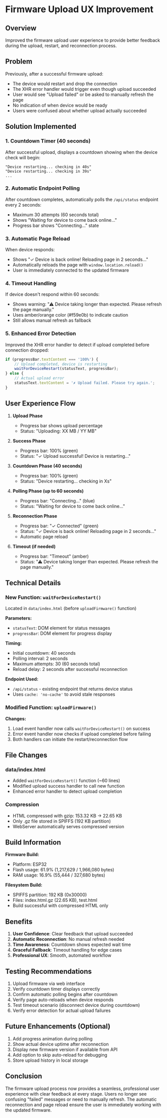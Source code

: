# Firmware Upload UX Improvement

## Overview
Improved the firmware upload user experience to provide better feedback during the upload, restart, and reconnection process.

## Problem
Previously, after a successful firmware upload:
- The device would restart and drop the connection
- The XHR error handler would trigger even though upload succeeded
- User would see "Upload failed" or be asked to manually refresh the page
- No indication of when device would be ready
- Users were confused about whether upload actually succeeded

## Solution Implemented

### 1. Countdown Timer (40 seconds)
After successful upload, displays a countdown showing when the device check will begin:
```
"Device restarting... checking in 40s"
"Device restarting... checking in 39s"
...
```

### 2. Automatic Endpoint Polling
After countdown completes, automatically polls the `/api/status` endpoint every 2 seconds:
- Maximum 30 attempts (60 seconds total)
- Shows "Waiting for device to come back online..."
- Progress bar shows "Connecting..." state

### 3. Automatic Page Reload
When device responds:
- Shows "✓ Device is back online! Reloading page in 2 seconds..."
- Automatically reloads the page with `window.location.reload()`
- User is immediately connected to the updated firmware

### 4. Timeout Handling
If device doesn't respond within 60 seconds:
- Shows warning: "⚠ Device taking longer than expected. Please refresh the page manually."
- Uses amber/orange color (#f59e0b) to indicate caution
- Still allows manual refresh as fallback

### 5. Enhanced Error Detection
Improved the XHR error handler to detect if upload completed before connection dropped:
```javascript
if (progressBar.textContent === '100%') {
    // Upload completed, device is restarting
    waitForDeviceRestart(statusText, progressBar);
} else {
    // Actual upload error
    statusText.textContent = '✗ Upload failed. Please try again.';
}
```

## User Experience Flow

1. **Upload Phase**
   - Progress bar shows upload percentage
   - Status: "Uploading: XX MB / YY MB"

2. **Success Phase**
   - Progress bar: 100% (green)
   - Status: "✓ Upload successful! Device is restarting..."

3. **Countdown Phase (40 seconds)**
   - Progress bar: 100% (green)
   - Status: "Device restarting... checking in Xs"

4. **Polling Phase (up to 60 seconds)**
   - Progress bar: "Connecting..." (blue)
   - Status: "Waiting for device to come back online..."

5. **Reconnection Phase**
   - Progress bar: "✓ Connected" (green)
   - Status: "✓ Device is back online! Reloading page in 2 seconds..."
   - Automatic page reload

6. **Timeout (if needed)**
   - Progress bar: "Timeout" (amber)
   - Status: "⚠ Device taking longer than expected. Please refresh the page manually."

## Technical Details

### New Function: `waitForDeviceRestart()`
Located in `data/index.html` (before `uploadFirmware()` function)

**Parameters:**
- `statusText`: DOM element for status messages
- `progressBar`: DOM element for progress display

**Timing:**
- Initial countdown: 40 seconds
- Polling interval: 2 seconds
- Maximum attempts: 30 (60 seconds total)
- Reload delay: 2 seconds after successful reconnection

**Endpoint Used:**
- `/api/status` - existing endpoint that returns device status
- Uses `cache: 'no-cache'` to avoid stale responses

### Modified Function: `uploadFirmware()`
**Changes:**
1. Load event handler now calls `waitForDeviceRestart()` on success
2. Error event handler now checks if upload completed before failing
3. Both handlers can initiate the restart/reconnection flow

## File Changes

### data/index.html
- Added `waitForDeviceRestart()` function (~60 lines)
- Modified upload success handler to call new function
- Enhanced error handler to detect upload completion

### Compression
- HTML compressed with gzip: 153.32 KB → 22.65 KB
- Only .gz file stored in SPIFFS (192 KB partition)
- WebServer automatically serves compressed version

## Build Information

**Firmware Build:**
- Platform: ESP32
- Flash usage: 61.9% (1,217,629 / 1,966,080 bytes)
- RAM usage: 16.9% (55,444 / 327,680 bytes)

**Filesystem Build:**
- SPIFFS partition: 192 KB (0x30000)
- Files: index.html.gz (22.65 KB), test.html
- Build successful with compressed HTML only

## Benefits

1. **User Confidence**: Clear feedback that upload succeeded
2. **Automatic Reconnection**: No manual refresh needed
3. **Time Awareness**: Countdown shows expected wait time
4. **Graceful Fallback**: Timeout handling for edge cases
5. **Professional UX**: Smooth, automated workflow

## Testing Recommendations

1. Upload firmware via web interface
2. Verify countdown timer displays correctly
3. Confirm automatic polling begins after countdown
4. Verify page auto-reloads when device responds
5. Test timeout scenario (disconnect device during countdown)
6. Verify error detection for actual upload failures

## Future Enhancements (Optional)

1. Add progress animation during polling
2. Show actual device uptime after reconnection
3. Display new firmware version if available from API
4. Add option to skip auto-reload for debugging
5. Store upload history in local storage

## Conclusion

The firmware upload process now provides a seamless, professional user experience with clear feedback at every stage. Users no longer see confusing "failed" messages or need to manually refresh. The automatic reconnection and page reload ensure the user is immediately working with the updated firmware.
